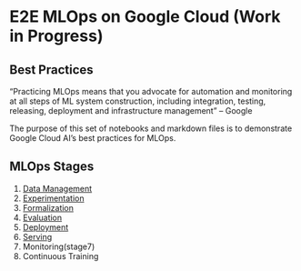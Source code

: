 
# E2E MLOps on Google Cloud (Work in Progress)
## Best Practices

“Practicing MLOps means that you advocate for automation and monitoring at all steps of ML system construction, including integration, testing, releasing, deployment and infrastructure management” – Google

The purpose of this set of notebooks and markdown files is to demonstrate Google Cloud AI’s best practices for MLOps.

## MLOps Stages

1. [Data Management](stage1)
2. [Experimentation](stage2)
3. [Formalization](stage3)
4. [Evaluation](stage4)
5. [Deployment](stage5)
6. [Serving](stage6)
7. Monitoring(stage7)
8. Continuous Training
